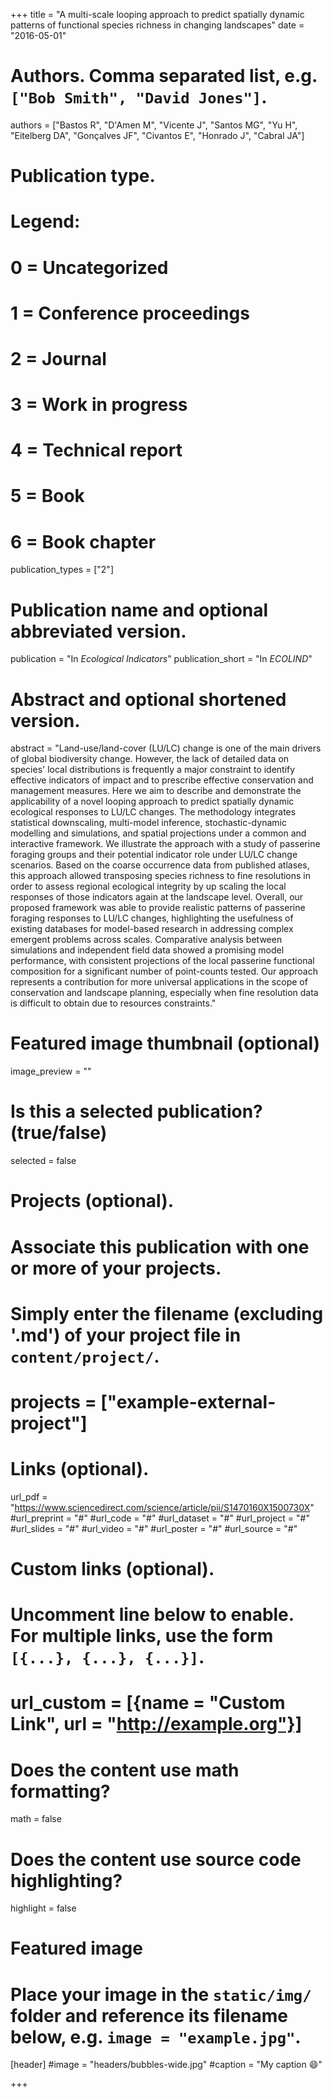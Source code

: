 +++
title = "A multi-scale looping approach to predict spatially dynamic patterns of functional species richness in changing landscapes"
date = "2016-05-01"

# Authors. Comma separated list, e.g. `["Bob Smith", "David Jones"]`.
authors = ["Bastos R", "D'Amen M", "Vicente J", "Santos MG", "Yu H", "Eitelberg DA", "Gonçalves JF", "Civantos E", "Honrado J", "Cabral JA"]

# Publication type.
# Legend:
# 0 = Uncategorized
# 1 = Conference proceedings
# 2 = Journal
# 3 = Work in progress
# 4 = Technical report
# 5 = Book
# 6 = Book chapter
publication_types = ["2"]

# Publication name and optional abbreviated version.
publication = "In *Ecological Indicators*"
publication_short = "In *ECOLIND*"

# Abstract and optional shortened version.
abstract = "Land-use/land-cover (LU/LC) change is one of the main drivers of global biodiversity change. However, the lack of detailed data on species' local distributions is frequently a major constraint to identify effective indicators of impact and to prescribe effective conservation and management measures. Here we aim to describe and demonstrate the applicability of a novel looping approach to predict spatially dynamic ecological responses to LU/LC changes. The methodology integrates statistical downscaling, multi-model inference, stochastic-dynamic modelling and simulations, and spatial projections under a common and interactive framework. We illustrate the approach with a study of passerine foraging groups and their potential indicator role under LU/LC change scenarios. Based on the coarse occurrence data from published atlases, this approach allowed transposing species richness to fine resolutions in order to assess regional ecological integrity by up scaling the local responses of those indicators again at the landscape level. Overall, our proposed framework was able to provide realistic patterns of passerine foraging responses to LU/LC changes, highlighting the usefulness of existing databases for model-based research in addressing complex emergent problems across scales. Comparative analysis between simulations and independent field data showed a promising model performance, with consistent projections of the local passerine functional composition for a significant number of point-counts tested. Our approach represents a contribution for more universal applications in the scope of conservation and landscape planning, especially when fine resolution data is difficult to obtain due to resources constraints."

# Featured image thumbnail (optional)
image_preview = ""

# Is this a selected publication? (true/false)
selected = false

# Projects (optional).
#   Associate this publication with one or more of your projects.
#   Simply enter the filename (excluding '.md') of your project file in `content/project/`.
# projects = ["example-external-project"]

# Links (optional).
url_pdf = "https://www.sciencedirect.com/science/article/pii/S1470160X1500730X"
#url_preprint = "#"
#url_code = "#"
#url_dataset = "#"
#url_project = "#"
#url_slides = "#"
#url_video = "#"
#url_poster = "#"
#url_source = "#"

# Custom links (optional).
# Uncomment line below to enable. For multiple links, use the form `[{...}, {...}, {...}]`.
#
# url_custom = [{name = "Custom Link", url = "http://example.org"}]

# Does the content use math formatting?
math = false

# Does the content use source code highlighting?
highlight = false

# Featured image
# Place your image in the `static/img/` folder and reference its filename below, e.g. `image = "example.jpg"`.
[header]
  #image = "headers/bubbles-wide.jpg"
  #caption = "My caption :smile:"

+++
